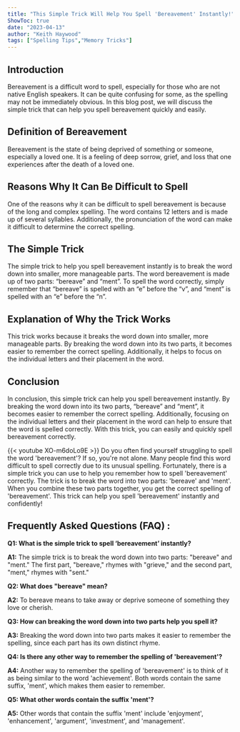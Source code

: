 ```yaml
---
title: "This Simple Trick Will Help You Spell 'Bereavement' Instantly!"
ShowToc: true 
date: "2023-04-13"
author: "Keith Haywood" 
tags: ["Spelling Tips","Memory Tricks"]
---
```

## Introduction

Bereavement is a difficult word to spell, especially for those who are not native English speakers. It can be quite confusing for some, as the spelling may not be immediately obvious. In this blog post, we will discuss the simple trick that can help you spell bereavement quickly and easily.

## Definition of Bereavement

Bereavement is the state of being deprived of something or someone, especially a loved one. It is a feeling of deep sorrow, grief, and loss that one experiences after the death of a loved one.

## Reasons Why It Can Be Difficult to Spell

One of the reasons why it can be difficult to spell bereavement is because of the long and complex spelling. The word contains 12 letters and is made up of several syllables. Additionally, the pronunciation of the word can make it difficult to determine the correct spelling.

## The Simple Trick

The simple trick to help you spell bereavement instantly is to break the word down into smaller, more manageable parts. The word bereavement is made up of two parts: “bereave” and “ment”. To spell the word correctly, simply remember that “bereave” is spelled with an “e” before the “v”, and “ment” is spelled with an “e” before the “n”.

## Explanation of Why the Trick Works

This trick works because it breaks the word down into smaller, more manageable parts. By breaking the word down into its two parts, it becomes easier to remember the correct spelling. Additionally, it helps to focus on the individual letters and their placement in the word.

## Conclusion

In conclusion, this simple trick can help you spell bereavement instantly. By breaking the word down into its two parts, “bereave” and “ment”, it becomes easier to remember the correct spelling. Additionally, focusing on the individual letters and their placement in the word can help to ensure that the word is spelled correctly. With this trick, you can easily and quickly spell bereavement correctly.

{{< youtube XO-m6doLo9E >}} 
Do you often find yourself struggling to spell the word 'bereavement'? If so, you're not alone. Many people find this word difficult to spell correctly due to its unusual spelling. Fortunately, there is a simple trick you can use to help you remember how to spell 'bereavement' correctly. The trick is to break the word into two parts: 'bereave' and 'ment'. When you combine these two parts together, you get the correct spelling of 'bereavement'. This trick can help you spell 'bereavement' instantly and confidently!

## Frequently Asked Questions (FAQ) :
**Q1: What is the simple trick to spell ‘bereavement’ instantly?**

**A1:** The simple trick is to break the word down into two parts: "bereave" and "ment." The first part, "bereave," rhymes with "grieve," and the second part, "ment," rhymes with "sent." 

**Q2: What does "bereave" mean?**

**A2:** To bereave means to take away or deprive someone of something they love or cherish. 

**Q3: How can breaking the word down into two parts help you spell it?**

**A3:** Breaking the word down into two parts makes it easier to remember the spelling, since each part has its own distinct rhyme. 

**Q4: Is there any other way to remember the spelling of 'bereavement'?**

**A4:** Another way to remember the spelling of 'bereavement' is to think of it as being similar to the word 'achievement'. Both words contain the same suffix, 'ment', which makes them easier to remember. 

**Q5: What other words contain the suffix 'ment'?**

**A5:** Other words that contain the suffix 'ment' include 'enjoyment', 'enhancement', 'argument', 'investment', and 'management'.





